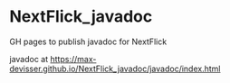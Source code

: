 # NextFlick_javadoc
GH pages to publish javadoc for NextFlick

javadoc at https://max-devisser.github.io/NextFlick_javadoc/javadoc/index.html
